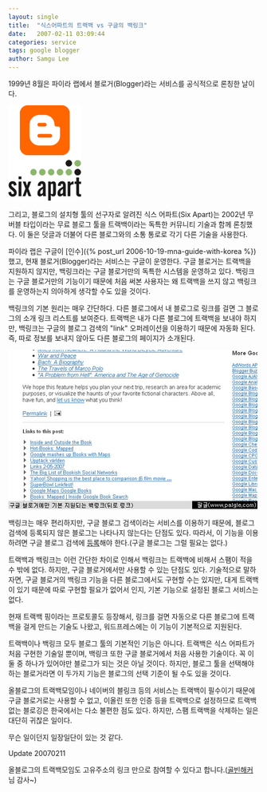 ```yaml
---
layout: single
title:  "식스어파트의 트랙백 vs 구글의 백링크"
date:   2007-02-11 03:09:44
categories: service
tags: google blogger
author: Samgu Lee
---
```

1999년 8월은 파이라 랩에서 블로거(Blogger)라는 서비스를 공식적으로 론칭한 날이다.

![구글 블로거와 식스어파트의 로고](/assets/blogger-and-six-apart-logo.gif)

그리고, 블로그의 설치형 툴의 선구자로 알려진 식스 어파트(Six Apart)는 2002년 무버블 타입이라는 무료 블로그 툴을 트랙백이라는 독특한 커뮤니티 기술과 함께 론칭했다. 이 둘은 덧글과 더불어 다른 블로그와의 소통 통로로 각기 다른 기술을 사용한다.

파이라 랩은 구글이 [인수]({% post_url 2006-10-19-mna-guide-with-korea %})했고, 현재 블로거(Blogger)라는 서비스는 구글이 운영한다. 구글 블로거는 트랙백을 지원하지 않지만, 백링크라는 구글 블로거만의 독특한 시스템을 운영하고 있다. 백링크는 구글 블로거만의 기능이기 때문에 처음 써본 사용자는 왜 트랙백을 쓰지 않고 백링크를 운영하는지 의아하게 생각할 수도 있을 것이다.

백링크의 기본 원리는 매우 간단하다. 다른 블로그에서 내 블로그로 링크를 걸면 그 블로그의 소개 링크 리스트를 보여준다. 트랙백은 내가 다른 블로그에 트랙백을 보내야 하지만, 백링크는 구글의 블로그 검색의 "link" 오퍼레이션을 이용하기 때문에 자동화 된다. 즉, 따로 정보를 보내지 않아도 다른 블로그의 페이지가 소개된다.

![구글 백링크, 트랙백은 지원하지 않는다](/assets/backlink-in-google-blogger.jpg)

백링크는 매우 편리하지만, 구글 블로그 검색이라는 서비스를 이용하기 때문에, 블로그 검색에 등록되지 않은 블로그는 나타나지 않는다는 단점도 있다. 따라서, 이 기능을 이용하려면 구글 블로그 검색에 [등록](http://blogsearch.google.com/ping)해야 한다.(구글 블로그는 그럴 필요는 없다.)

트랙백과 백링크는 이런 간단한 차이로 인해서 백링크는 트랙백에 비해서 스팸이 적을 수 밖에 없다. 하지만, 구글 블로거에서만 사용할 수 있는 단점도 있다. 기술적으로 말하자면, 구글 블로거의 백링크 기능을 다른 블로그에서도 구현할 수는 있지만, 대게 트랙백이 있기 때문에 따로 구현할 필요가 없어서 인지, 기본 기능으로 설정된 블로그 서비스는 없다.

현재 트랙백 핑이라는 프로토콜도 등장해서, 링크를 걸면 자동으로 다른 블로그에 트랙백을 걸게 만드는 기술도 나왔고, 워드프레스에는 이 기능이 기본적으로 지원된다.

트랙백이나 백링크 모두 블로그 툴의 기본적인 기능은 아니다. 트랙백은 식스 어파트가 처음 구현한 기술일 뿐이며, 백링크 또한 구글 블로거에서 처음 사용한 기술이다. 꼭 이 둘 중 하나가 있어야만 블로그가 되는 것은 아닐 것이다. 하지만, 블로그 툴을 선택해야 하는 블로거라면 이 두가지 기능은 블로그의 선택 기준이 될 수도 있을 것이다.

올블로그의 트랙백모임이나 네이버의 블링크 등의 서비스는 트랙백이 필수이기 때문에 구글 블로거로는 사용할 수 없고, 이올린 또한 인증 등을 트랙백으로 설정하므로 트랙백 없는 블로깅은 한국에서는 다소 불편한 점도 있다. 하지만, 스팸 트랙백을 삭제하는 일은 대단히 귀찮은 일이다.

무슨 일이던지 일장일단이 있는 것 같다.

Update 20070211

올블로그의 트랙백모임도 고유주소의 링크 만으로 참여할 수 있다고 합니다.([골빈해커](http://golbin.net/)님 감사~)
